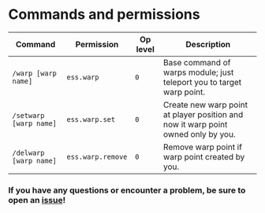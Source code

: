 # Commands and permissions

| Command                  | Permission         | Op level | Description |
|---                       |---                 |---       |---          |
| `/warp [warp name]`      | `ess.warp`         | `0`      | Base command of warps module; just teleport you to target warp point. |
| `/setwarp [warp name]`   | `ess.warp.set`     | `0`      | Create new warp point at player position and now it warp point owned only by you. |
| `/delwarp [warp name]`   | `ess.warp.remove`  | `0`      | Remove warp point if warp point created by you. |

### If you have any questions or encounter a problem, be sure to open an [issue](https://github.com/ProjectEssentials/ProjectEssentials-Warps/issues/new/choose)!

